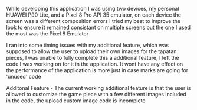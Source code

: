 While developing this application I was using two devices, my personal HUAWEI P90 Lite, and a Pixel 8 Pro API 35 emulator, on each device the screen was a different composition errors
I tried my best to improve the look to ensure it remained consistant on multiple screens but the one I used the most was the Pixel 8 Emulator 

I ran into some timing issues with my additional feature, which was supposed to allow the user to upload their own images for the tapatan pieces, I was unable to fully complete this a additional feature, I left the code I was working on for it in the application.
It wont have any effect on the performance of the application is more just in case marks are going for 'unused' code

Additonal Feature - The current working additional feature is that the user is allowed to customize the game piece with a few different images included in the code, the upload custom image code is incomplete 
